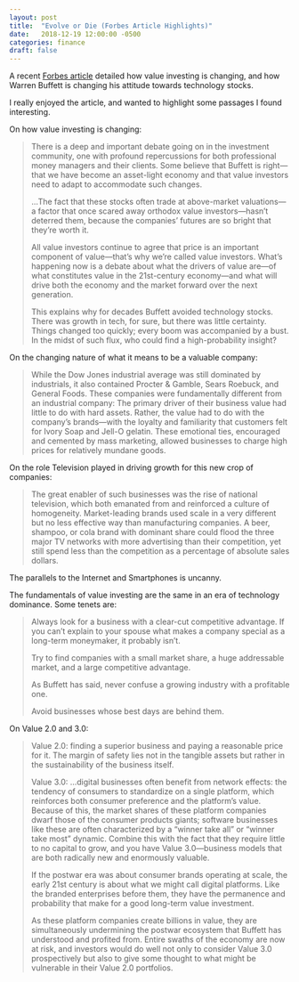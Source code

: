 ```yaml
---
layout: post
title:  "Evolve or Die (Forbes Article Highlights)"
date:   2018-12-19 12:00:00 -0500
categories: finance
draft: false
---
```


A recent [Forbes article](fortune.com/longform/value-investing-warren-buffett-tech-stocks/
) detailed how value investing is changing, and how Warren Buffett is changing his attitude towards technology stocks.

I really enjoyed the article, and wanted to highlight some passages I found interesting.

On how value investing is changing:

> There is a deep and important debate going on in the investment community, one with profound repercussions for both professional money managers and their clients. Some believe that Buffett is right—that we have become an asset-light economy and that value investors need to adapt to accommodate such changes.
> 
> ...The fact that these stocks often trade at above-­market valuations—a factor that once scared away orthodox value investors—hasn’t deterred them, because the companies’ futures are so bright that they’re worth it.
>
> All value investors continue to agree that price is an important component of value—that’s why we’re called value investors. What’s happening now is a debate about what the drivers of value are—of what constitutes value in the 21st-century economy—and what will drive both the economy and the market forward over the next generation.
> 
> This explains why for decades Buffett avoided technology stocks. There was growth in tech, for sure, but there was little certainty. Things changed too quickly; every boom was accompanied by a bust. In the midst of such flux, who could find a high-probability insight?

On the changing nature of what it means to be a valuable company:

> While the Dow Jones industrial average was still dominated by industrials, it also contained Procter & Gamble, Sears Roebuck, and General Foods. These companies were fundamentally different from an industrial company: The primary driver of their business value had little to do with hard assets. Rather, the value had to do with the company’s brands—with the loyalty and familiarity that customers felt for Ivory Soap and Jell-O gelatin. These emotional ties, encouraged and cemented by mass marketing, allowed businesses to charge high prices for relatively mundane goods.

On the role Television played in driving growth for this new crop of companies:

> The great enabler of such businesses was the rise of national television, which both emanated from and reinforced a culture of homogeneity. Market-leading brands used scale in a very different but no less effective way than manufacturing companies. A beer, shampoo, or cola brand with dominant share could flood the three major TV networks with more advertising than their competition, yet still spend less than the competition as a percentage of absolute sales dollars. 

The parallels to the Internet and Smartphones is uncanny. 

The fundamentals of value investing are the same in an era of technology dominance. Some tenets are:

>  Always look for a business with a clear-cut competitive advantage. If you can’t explain to your spouse what makes a company special as a long-term moneymaker, it probably isn’t.
> 
> Try to find companies with a small market share, a huge addressable market, and a large competitive advantage. 
> 
> As Buffett has said, never confuse a growing industry with a profitable one. 
> 
> Avoid businesses whose best days are behind them. 

On Value 2.0 and 3.0:

> Value 2.0: finding a superior business and paying a reasonable price for it. The margin of safety lies not in the tangible assets but rather in the sustainability of the business itself. 
> 
> Value 3.0: ...digital businesses often benefit from network effects: the tendency of consumers to standardize on a single platform, which reinforces both consumer preference and the platform’s value. Because of this, the market shares of these platform companies dwarf those of the consumer products giants; software businesses like these are often characterized by a “winner take all” or “winner take most” dynamic. Combine this with the fact that they require little to no capital to grow, and you have Value 3.0—business ­models that are both radically new and enormously valuable.
> 
> If the postwar era was about consumer brands operating at scale, the early 21st century is about what we might call digital platforms. Like the branded enterprises before them, they have the permanence and probability that make for a good long-term value investment.
>
> As these platform companies create billions in value, they are simultaneously undermining the postwar ecosystem that Buffett has understood and profited from. Entire swaths of the economy are now at risk, and investors would do well not only to consider Value 3.0 prospectively but also to give some thought to what might be vulnerable in their Value 2.0 portfolios.